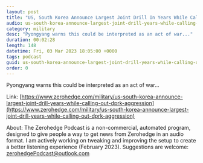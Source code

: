 ```yaml
---
layout: post
title: "US, South Korea Announce Largest Joint Drill In Years While Calling Out &quot;DPRK Aggression&quot; "
audio: us-south-korea-announce-largest-joint-drill-years-while-calling-out-dprk-aggression-0
category: military
desc: "Pyongyang warns this could be interpreted as an act of war..."
duration: 00:02:28
length: 148
datetime: Fri, 03 Mar 2023 18:05:00 +0000
tags: podcast
guid: us-south-korea-announce-largest-joint-drill-years-while-calling-out-dprk-aggression-0
order: 0
---
```

Pyongyang warns this could be interpreted as an act of war...

Link: [https://www.zerohedge.com/military/us-south-korea-announce-largest-joint-drill-years-while-calling-out-dprk-aggression](https://www.zerohedge.com/military/us-south-korea-announce-largest-joint-drill-years-while-calling-out-dprk-aggression)

About: The Zerohedge Podcast is a non-commercial, automated program, designed to give people a way to get news from Zerohedge in an audio format.  I am actively working on tweaking and improving the setup to create a better listening experience (February 2023).  Suggestions are welcome: [zerohedgePodcast@outlook.com](mailto:zerohedgePodcast@outlook.com)